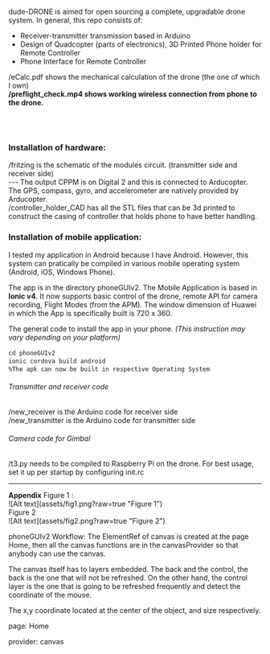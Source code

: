 dude-DRONE is aimed for open sourcing a complete, upgradable drone system. In general, this repo consists of:
- Receiver-transmitter transmission based in Arduino
- Design of Quadcopter (parts of electronics), 3D Printed Phone holder for Remote Controller
- Phone Interface for Remote Controller

/eCalc.pdf shows the mechanical calculation of the drone (the one of which I own) <br />
<b>/preflight_check.mp4 shows working wireless connection from phone to the drone.</b>

<br />
<br />
<h3>Installation of hardware:</h3>
/fritzing is the schematic of the modules circuit. (transmitter side and receiver side) <br />
--- The output CPPM is on Digital 2 and this is connected to Arducopter. The GPS, compass, gyro, and accelerometer are natively provided by Arducopter. <br />
/controller_holder_CAD has all the STL files that can be 3d printed to construct the casing of controller that holds phone to have better handling.

<br />

<h3>Installation of mobile application:</h3>
I tested my application in Android because I have Android. However, this system can pratically be compiled in various mobile operating system (Android, iOS, Windows Phone). <br />

The app is in the directory phoneGUIv2. The Mobile Application is based in <b>Ionic v4</b>. It now supports basic control of the drone, remote API for camera recording, Flight Modes (from the APM). The window dimension of Huawei in which the App is specifically built is 720 x 360.

The general code to install the app in your phone. <i>(This instruction may vary depending on your platform)</i>
```
cd phoneGUIv2
ionic cordova build android
%The apk can now be built in respective Operating System
```

<h6>Transmitter and receiver code</h6>
/new_receiver is the Arduino code for receiver side <br />
/new_transmitter is the Arduino code for transmitter side

<h6>Camera code for Gimbal</h6>
/t3.py needs to be compiled to Raspberry Pi on the drone. For best usage, set it up per startup by configuring init.rc



<hr />
<b>Appendix</b>
Figure 1 : <br />
![Alt text](assets/fig1.png?raw=true "Figure 1")
<br />
Figure 2
<br />
![Alt text](assets/fig2.png?raw=true "Figure 2")


phoneGUIv2 Workflow:
The ElementRef of canvas is created at the page Home, then all the canvas functions are in the canvasProvider so that anybody can use the canvas.

The canvas itself has to layers embedded. The back and the control, the back is the one that will not be refreshed. On the other hand, the control layer is the one that is going to be refreshed frequently and detect the coordinate of the mouse.

The x,y coordinate located at the center of the object, and size respectively.

page:
Home

provider:
canvas
